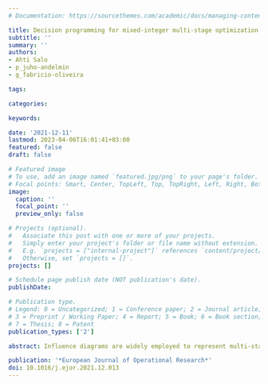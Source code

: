 ```yaml
---
# Documentation: https://sourcethemes.com/academic/docs/managing-content/

title: Decision programming for mixed-integer multi-stage optimization under uncertainty
subtitle: ''
summary: ''
authors:
- Ahti Salo 
- p_juho-andelmin
- g_fabricio-oliveira

tags: 

categories: 

keywords: 

date: '2021-12-11'
lastmod: 2023-04-06T16:01:41+03:00
featured: false
draft: false

# Featured image
# To use, add an image named `featured.jpg/png` to your page's folder.
# Focal points: Smart, Center, TopLeft, Top, TopRight, Left, Right, BottomLeft, Bottom, BottomRight.
image:
  caption: ''
  focal_point: ''
  preview_only: false

# Projects (optional).
#   Associate this post with one or more of your projects.
#   Simply enter your project's folder or file name without extension.
#   E.g. `projects = ["internal-project"]` references `content/project/deep-learning/index.md`.
#   Otherwise, set `projects = []`.
projects: []

# Schedule page publish date (NOT publication's date).
publishDate: 

# Publication type.
# Legend: 0 = Uncategorized; 1 = Conference paper; 2 = Journal article;
# 3 = Preprint / Working Paper; 4 = Report; 5 = Book; 6 = Book section;
# 7 = Thesis; 8 = Patent
publication_types: ['2']

abstract: Influence diagrams are widely employed to represent multi-stage decision problems in which each decision is a choice from a discrete set of alternative courses of action, uncertain chance events have discrete outcomes, and prior decisions may influence the probability distributions of uncertain chance events endogenously. In this paper, we develop the Decision Programming framework which extends the applicability of influence diagrams by developing mixed-integer linear programming formulations for such problems. In particular, Decision Programming makes it possible to (i) solve problems in which earlier decisions cannot necessarily be recalled later, for instance, when decisions are taken by agents who cannot communicate with each other; (ii) accommodate a broad range of deterministic and chance constraints, including those based on resource consumption, logical dependencies or risk measures such as Conditional Value-at-Risk; and (iii) determine all non-dominated decision strategies in problems which multiple value objectives. In project portfolio selection problems, Decision Programming allows scenario probabilities to depend endogenously on project decisions and can thus be viewed as a generalization of Contingent Portfolio Programming (Gustafsson & Salo, 2005). We present several illustrative examples, evidence on the computational performance of Decision Programming formulations, and directions for further development.

publication: '*European Journal of Operational Research*'
doi: 10.1016/j.ejor.2021.12.013
---
```

